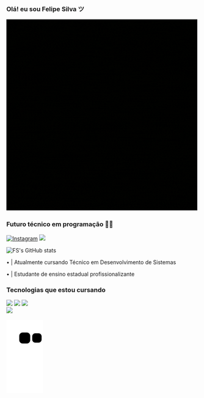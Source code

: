 ### Olá! eu sou Felipe Silva ツ

<img src="Studio.gif">

### Futuro técnico em programação 👨‍💻

[![Instagram](https://img.shields.io/badge/Instagram-E4405F?style=for-the-badge&logo=instagram&logoColor=white)](https://instagram.com/fellipe_125)
<a href = "https://www.linkedin.com/in/fellipe125-"><img src="https://img.shields.io/badge/LinkedIn-0077B5?style=for-the-badge&logo=linkedin&logoColor=white"></a>

![FS's GitHub stats](https://github-readme-stats.vercel.app/api?username=Fellipe157&show_icons=true&theme=merko)

<p style="font_weight: bold"> • | Atualmente cursando Técnico em Desenvolvimento de Sistemas

• | Estudante de ensino estadual profissionalizante<p/><p/>

### Tecnologias que estou cursando
<div>
<img src="https://img.shields.io/badge/Python-3776AB?style=for-the-badge&logo=python&logoColor=white">
<img src="https://img.shields.io/badge/HTML5-E34F26?style=for-the-badge&logo=html5&logoColor=white">
<img src="https://img.shields.io/badge/CSS3-1572B6?style=for-the-badge&logo=css3&logoColor=white">
</div>

<img src="https://img.shields.io/badge/JavaScript-323330?style=for-the-badge&logo=javascript&logoColor=F7DF1E">

![Snake animation target="_blank"></a>](https://github.com/rafaballerini/rafaballerini/blob/output/github-contribution-grid-snake.svg)
